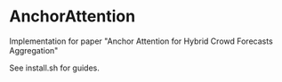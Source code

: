 # AnchorAttention
Implementation for paper "Anchor Attention for Hybrid Crowd Forecasts Aggregation"

See install.sh for guides.
